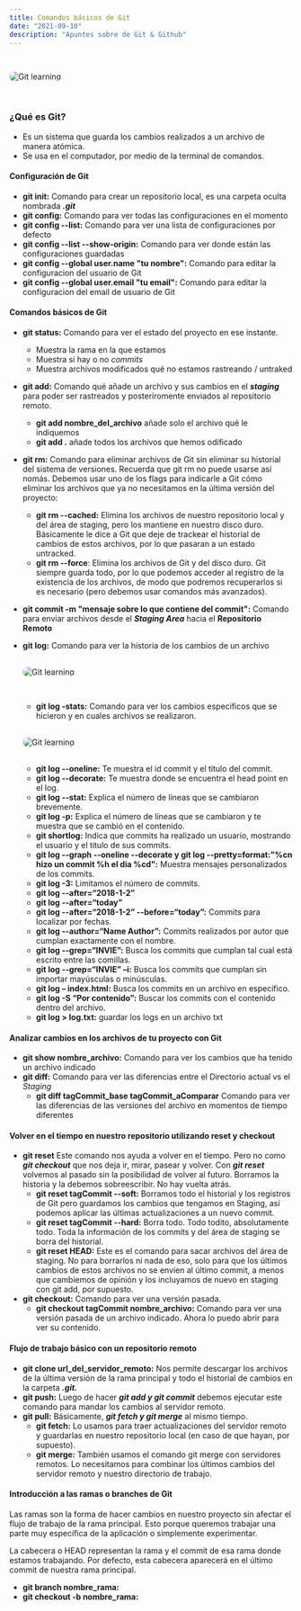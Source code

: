```yaml
---
title: Comandos básicos de Git
date: "2021-09-10" 
description: "Apuntes sobre de Git & Github"
---
```

<!-- date: año-mes-día -->

<img src="./images/1.jpeg" alt="Git learning" style="border-radius:10px; margin:30px 0;">

### ¿Qué es Git?

- Es un sistema que guarda los cambios realizados a un archivo de manera atómica.
- Se usa en el computador, por medio de la terminal de comandos.

#### Configuración de Git

- **git init:** Comando para crear un repositorio local, es una carpeta oculta nombrada **_.git_**
- **git config:** Comando para ver todas las configuraciones en el momento
- **git config --list:** Comando para ver una lista de configuraciones por defecto
- **git config --list --show-origin:** Comando para ver donde están las configuraciones guardadas
- **git config --global user.name "tu nombre":** Comando para editar la configuracion del usuario de Git
- **git config --global user.email "tu email":** Comando para editar la configuracion del email de usuario de Git
#### Comandos básicos de Git
- **git status:** Comando para ver el estado del proyecto en ese instante.
  - Muestra la rama en la que estamos
  - Muestra si hay o no _commits_
  - Muestra archivos modificados qué no estamos rastreando / untraked
- **git add:** Comando qué añade un archivo y sus cambios en el **_staging_** para poder ser rastreados y posteriromente enviados al repositorio remoto.
  - **git add nombre_del_archivo** añade solo el archivo qué le indiquemos
  - **git add .** añade todos los archivos que hemos odificado
- **git rm:** Comando para eliminar archivos de Git sin eliminar su historial del sistema de versiones. Recuerda que git rm no puede usarse así nomás. Debemos usar uno de los flags para indicarle a Git cómo eliminar los archivos que ya no necesitamos en la última versión del proyecto:
  - **git rm --cached:** Elimina los archivos de nuestro repositorio local y del área de staging, pero los mantiene en nuestro disco duro. Básicamente le dice a Git que deje de trackear el historial de cambios de estos archivos, por lo que pasaran a un estado untracked.
  - **git rm --force**: Elimina los archivos de Git y del disco duro. Git siempre guarda todo, por lo que podemos acceder al registro de la existencia de los archivos, de modo que podremos recuperarlos si es necesario (pero debemos usar comandos más avanzados).
- **git commit -m "mensaje sobre lo que contiene del commit":** Comando para enviar archivos desde el **_Staging Area_** hacia el **Repositorio Remoto**
- **git log:** Comando para ver la historia de los cambios de un archivo
    <img src="./images/7.png" alt="Git learning" style="border-radius:10px; margin:30px 0;">
    - **git log -stats:** Comando para ver los cambios especificos que se hicieron y en cuales archivos se realizaron.
    <img src="./images/8.png" alt="Git learning" style="border-radius:10px; margin:30px 0;">
    
    - **git log --oneline:** Te muestra el id commit y el título del commit.
    - **git log --decorate:** Te muestra donde se encuentra el head point en el log.
    - **git log --stat:** Explica el número de líneas que se cambiaron brevemente.
    - **git log -p:** Explica el número de líneas que se cambiaron y te muestra que se cambió en el contenido.
    - **git shortlog:** Indica que commits ha realizado un usuario, mostrando el usuario y el titulo de sus commits.
    - **git log --graph --oneline --decorate y git log --pretty=format:"%cn hizo un commit %h el dia %cd":** Muestra mensajes personalizados de los commits.
    - **git log -3:** Limitamos el número de commits.
    - **git log --after=“2018-1-2”** 
    - **git log --after=“today”**
    - **git log --after=“2018-1-2” --before=“today”:** Commits para localizar por fechas.
    - **git log --author=“Name Author”:** Commits realizados por autor que cumplan exactamente con el nombre.
    - **git log --grep=“INVIE”:** Busca los commits que cumplan tal cual está escrito entre las comillas.
    - **git log --grep=“INVIE” –i:** Busca los commits que cumplan sin importar mayúsculas o minúsculas.
    - **git log – index.html:** Busca los commits en un archivo en específico.
    - **git log -S “Por contenido”:** Buscar los commits con el contenido dentro del archivo.
    - **git log > log.txt:** guardar los logs en un archivo txt

#### Analizar cambios en los archivos de tu proyecto con Git

- **git show nombre_archivo:** Comando para ver los cambios que ha tenido un archivo indicado
- **git diff:** Comando para ver las diferencias entre el Directorio actual vs el _Staging_ 
  - **git diff tagCommit_base tagCommit_aComparar** Comando para ver las diferencias de las versiones del archivo en momentos de tiempo diferentes

#### Volver en el tiempo en nuestro repositorio utilizando reset y checkout

- **git reset** Este comando nos ayuda a volver en el tiempo. Pero no como **_git checkout_** que nos deja ir, mirar, pasear y volver. Con **_git reset_** volvemos al pasado sin la posibilidad de volver al futuro. Borramos la historia y la debemos sobreescribir. No hay vuelta atrás.
  - **git reset tagCommit --soft:** Borramos todo el historial y los registros de Git pero guardamos los cambios que tengamos en Staging, así podemos aplicar las últimas actualizaciones a un nuevo commit.
  - **git reset tagCommit --hard:** Borra todo. Todo todito, absolutamente todo. Toda la información de los commits y del área de staging se borra del historial.
  - **git reset HEAD:** Este es el comando para sacar archivos del área de staging. No para borrarlos ni nada de eso, solo para que los últimos cambios de estos archivos no se envíen al último commit, a menos que cambiemos de opinión y los incluyamos de nuevo en staging con git add, por supuesto.
- **git checkout:** Comando para ver una versión pasada.
  - **git checkout tagCommit  nombre_archivo:** Comando para ver una versión pasada de un archivo indicado. Ahora lo puedo abrir para ver su contenido.

#### Flujo de trabajo básico con un repositorio remoto

- **git clone url_del_servidor_remoto:** Nos permite descargar los archivos de la última versión de la rama principal y todo el historial de cambios en la carpeta **_.git._**
- **git push:** Luego de hacer **_git add y git commit_** debemos ejecutar este comando para mandar los cambios al servidor remoto.
- **git pull:** Básicamente, **_git fetch y git merge_** al mismo tiempo.
  - **git fetch:** Lo usamos para traer actualizaciones del servidor remoto y guardarlas en nuestro repositorio local (en caso de que hayan, por supuesto).
  - **git merge:** También usamos el comando git merge con servidores remotos. Lo necesitamos para combinar los últimos cambios del servidor remoto y nuestro directorio de trabajo.


#### Introducción a las ramas o branches de Git

Las ramas son la forma de hacer cambios en nuestro proyecto sin afectar el flujo de trabajo de la rama principal. Esto porque queremos trabajar una parte muy específica de la aplicación o simplemente experimentar.

La cabecera o HEAD representan la rama y el commit de esa rama donde estamos trabajando. Por defecto, esta cabecera aparecerá en el último commit de nuestra rama principal.

- **git branch nombre_rama:**
- **git checkout -b nombre_rama:**